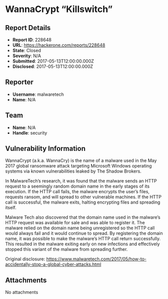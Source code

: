 # WannaCrypt “Killswitch”

## Report Details
- **Report ID**: 228648
- **URL**: https://hackerone.com/reports/228648
- **State**: Closed
- **Severity**: N/A
- **Submitted**: 2017-05-13T12:00:00.000Z
- **Disclosed**: 2017-05-13T12:00:00.000Z

## Reporter
- **Username**: malwaretech
- **Name**: N/A

## Team
- **Name**: N/A
- **Handle**: security

## Vulnerability Information
WannaCrypt (a.k.a. WannaCry) is the name of a malware used in the May 2017 global ransomware attack targeting Microsoft Windows operating systems via known vulnerabilities leaked by The Shadow Brokers. 

In MalwareTech’s research, it was found that the malware sends an HTTP request to a seemingly random domain name in the early stages of its execution. If the HTTP call fails, the malware encrypts the user’s files, requests ransom, and will spread to other vulnerable machines. If the HTTP call is successful, the malware exits, halting encrypting files and spreading itself.

Malware Tech also discovered that the domain name used in the malware’s HTTP request was available for sale and was able to register it. The malware relied on the domain name being unregistered so the HTTP call would always fail and it would continue to spread. By registering the domain name, it was possible to make the malware’s HTTP call return successfully. This resulted in the malware exiting early on new infections and effectively stopped this variant of the malware from spreading further.

Original disclosure: https://www.malwaretech.com/2017/05/how-to-accidentally-stop-a-global-cyber-attacks.html


## Attachments
No attachments
